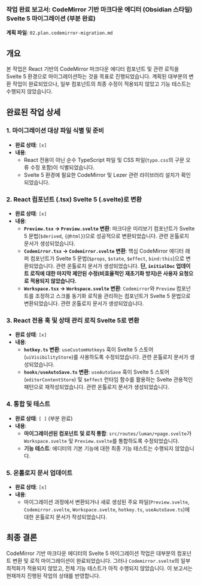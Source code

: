 ### 작업 완료 보고서: CodeMirror 기반 마크다운 에디터 (Obsidian 스타일) Svelte 5 마이그레이션 (부분 완료)

**계획 파일**: `02.plan.codemirror-migration.md`

## 개요

본 작업은 React 기반의 CodeMirror 마크다운 에디터 컴포넌트 및 관련 로직을 Svelte 5 환경으로 마이그레이션하는 것을 목표로 진행되었습니다. 계획된 대부분의 변환 작업이 완료되었으나, 일부 컴포넌트의 최종 수정이 적용되지 않았고 기능 테스트는 수행되지 않았습니다.

## 완료된 작업 상세

### 1. 마이그레이션 대상 파일 식별 및 준비

- **완료 상태**: `[x]`
- **내용**:
    - React 전용이 아닌 순수 TypeScript 파일 및 CSS 파일(`typo.css`의 구문 오류 수정 포함)이 식별되었습니다.
    - Svelte 5 환경에 필요한 CodeMirror 및 Lezer 관련 라이브러리 설치가 확인되었습니다.

### 2. React 컴포넌트 (.tsx) Svelte 5 (.svelte)로 변환

- **완료 상태**: `[x]`
- **내용**:
    - **`Preview.tsx` -> `Preview.svelte` 변환**: 마크다운 미리보기 컴포넌트가 Svelte 5 문법(`$derived`, `{@html}`)으로 성공적으로 변환되었습니다. 관련 온톨로지 문서가 생성되었습니다.
    - **`Codemirror.tsx` -> `Codemirror.svelte` 변환**: 핵심 CodeMirror 에디터 래퍼 컴포넌트가 Svelte 5 문법(`$props`, `$state`, `$effect`, `bind:this`)으로 변환되었습니다. 관련 온톨로지 문서가 생성되었습니다. **단, `initialDoc` 업데이트 로직에 대한 마지막 제안된 수정(비효율적인 재초기화 방지)은 사용자 요청으로 적용되지 않았습니다.**
    - **`Workspace.tsx` -> `Workspace.svelte` 변환**: `Codemirror`와 `Preview` 컴포넌트를 조정하고 스크롤 동기화 로직을 관리하는 컴포넌트가 Svelte 5 문법으로 변환되었습니다. 관련 온톨로지 문서가 생성되었습니다.

### 3. React 전용 훅 및 상태 관리 로직 Svelte 5로 변환

- **완료 상태**: `[x]`
- **내용**:
    - **`hotkey.ts` 변환**: `useCustomHotkeys` 훅이 Svelte 5 스토어(`uiVisibilityStore`)를 사용하도록 수정되었습니다. 관련 온톨로지 문서가 생성되었습니다.
    - **`hooks/useAutoSave.ts` 변환**: `useAutoSave` 훅이 Svelte 5 스토어(`editorContentStore`) 및 `$effect` 런타임 함수를 활용하는 Svelte 관용적인 패턴으로 재작성되었습니다. 관련 온톨로지 문서가 생성되었습니다.

### 4. 통합 및 테스트

- **완료 상태**: `[ ]` (부분 완료)
- **내용**:
    - **마이그레이션된 컴포넌트 및 로직 통합**: `src/routes/luman/+page.svelte`가 `Workspace.svelte` 및 `Preview.svelte`를 통합하도록 수정되었습니다.
    - **기능 테스트**: 에디터의 기본 기능에 대한 최종 기능 테스트는 수행되지 않았습니다.

### 5. 온톨로지 문서 업데이트

- **완료 상태**: `[x]`
- **내용**:
    - 마이그레이션 과정에서 변환되거나 새로 생성된 주요 파일(`Preview.svelte`, `Codemirror.svelte`, `Workspace.svelte`, `hotkey.ts`, `useAutoSave.ts`)에 대한 온톨로지 문서가 작성되었습니다.

## 최종 결론

CodeMirror 기반 마크다운 에디터의 Svelte 5 마이그레이션 작업은 대부분의 컴포넌트 변환 및 로직 마이그레이션이 완료되었습니다. 그러나 `Codemirror.svelte`의 일부 최적화가 적용되지 않았고, 전체 기능 테스트가 아직 수행되지 않았습니다. 이 보고서는 현재까지 진행된 작업의 상태를 반영합니다.

